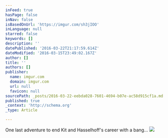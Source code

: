 ```yaml
---
inFeed: true
hasPage: false
inNav: false
isBasedOnUrl: 'https://imgur.com/sh3jIOO'
inLanguage: null
starred: false
keywords: []
description: ''
datePublished: '2016-03-22T21:17:59.614Z'
dateModified: '2016-03-15T23:49:02.167Z'
author: []
title: ''
authors: []
publisher:
  name: imgur.com
  domain: imgur.com
  url: null
  favicon: null
sourcePath: _posts/2016-03-22-eebda028-7601-4694-b07e-ac58d915cf1a.md
published: true
_context: 'http://schema.org'
_type: Article

---
```

One last adventure to end Kit and Hasselhoff's career with a bang...
![](https://i.imgur.com/sh3jIOO.jpg)